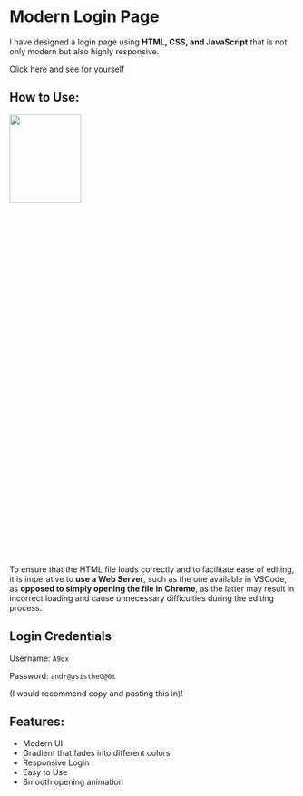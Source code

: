 # Modern Login Page

I have designed a login page using **HTML, CSS, and JavaScript** that is not only modern but also highly responsive.

[Click here and see for yourself](https://a9qx.github.io/modern-login-page/)

## How to Use:

<img src="https://i.imgur.com/hVSshjh.png"  width="50%" height="20%">

To ensure that the HTML file loads correctly and to facilitate ease of editing, it is imperative to **use a Web Server**, such as the one available in VSCode, as **opposed to simply opening the file in Chrome**, as the latter may result in incorrect loading and cause unnecessary difficulties during the editing process.

## Login Credentials
Username: ``A9qx``

Password: ``andr@asistheG@0t``

(I would recommend copy and pasting this in)!

## Features:

 - Modern UI
 - Gradient that fades into different colors
 - Responsive Login
 - Easy to Use
 - Smooth opening animation
